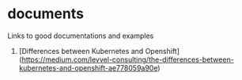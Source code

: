 # documents
Links to good documentations and examples
1. [Differences between Kubernetes and Openshift] (https://medium.com/levvel-consulting/the-differences-between-kubernetes-and-openshift-ae778059a90e)
